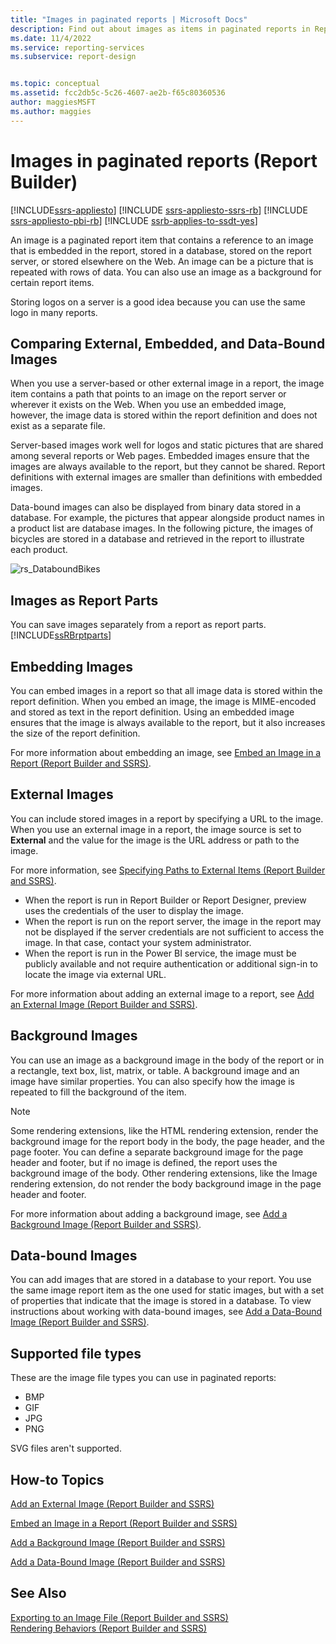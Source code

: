 ```yaml
---
title: "Images in paginated reports | Microsoft Docs"
description: Find out about images as items in paginated reports in Report Builder. These items contain a reference to an image embedded in a report or stored in a database.
ms.date: 11/4/2022
ms.service: reporting-services
ms.subservice: report-design


ms.topic: conceptual
ms.assetid: fcc2db5c-5c26-4607-ae2b-f65c80360536
author: maggiesMSFT
ms.author: maggies
---
```

# Images in paginated reports (Report Builder)

[!INCLUDE[ssrs-appliesto](../../includes/ssrs-appliesto.md)] [!INCLUDE [ssrs-appliesto-ssrs-rb](../../includes/ssrs-appliesto-ssrs-rb.md)] [!INCLUDE [ssrs-appliesto-pbi-rb](../../includes/ssrs-appliesto-pbi-rb.md)] [!INCLUDE [ssrb-applies-to-ssdt-yes](../../includes/ssrb-applies-to-ssdt-yes.md)]

An image is a paginated report item that contains a reference to an image that is embedded in the report, stored in a database, stored on the report server, or stored elsewhere on the Web. An image can be a picture that is repeated with rows of data. You can also use an image as a background for certain report items.  
  
Storing logos on a server is a good idea because you can use the same logo in many reports.  
  
##  <a name="ComparingImages"></a> Comparing External, Embedded, and Data-Bound Images  
 When you use a server-based or other external image in a report, the image item contains a path that points to an image on the report server or wherever it exists on the Web. When you use an embedded image, however, the image data is stored within the report definition and does not exist as a separate file.  
  
 Server-based images work well for logos and static pictures that are shared among several reports or Web pages. Embedded images ensure that the images are always available to the report, but they cannot be shared. Report definitions with external images are smaller than definitions with embedded images.  
  
 Data-bound images can also be displayed from binary data stored in a database. For example, the pictures that appear alongside product names in a product list are database images. In the following picture, the images of bicycles are stored in a database and retrieved in the report to illustrate each product.  
  
 ![rs_DataboundBikes](../../reporting-services/report-design/media/rs-databoundbikes.gif "rs_DataboundBikes")  
  
  
##  <a name="ImagesReportParts"></a> Images as Report Parts  
 You can save images separately from a report as report parts. [!INCLUDE[ssRBrptparts](../../includes/ssrbrptparts-md.md)]  
  
  
##  <a name="EmbedImages"></a> Embedding Images  
 You can embed images in a report so that all image data is stored within the report definition. When you embed an image, the image is MIME-encoded and stored as text in the report definition. Using an embedded image ensures that the image is always available to the report, but it also increases the size of the report definition.  
  
 For more information about embedding an image, see [Embed an Image in a Report &#40;Report Builder and SSRS&#41;](../../reporting-services/report-design/embed-an-image-in-a-report-report-builder-and-ssrs.md).  
  
  
##  <a name="ExternalImages"></a> External Images  
 You can include stored images in a report by specifying a URL to the image. When you use an external image in a report, the image source is set to **External** and the value for the image is the URL address or path to the image.  
  
 For more information, see [Specifying Paths to External Items &#40;Report Builder and SSRS&#41;](../../reporting-services/report-design/specifying-paths-to-external-items-report-builder-and-ssrs.md).  
  
-   When the report is run in Report Builder or Report Designer, preview uses the credentials of the user to display the image.
-   When the report is run on the report server, the image in the report may not be displayed if the server credentials are not sufficient to access the image. In that case, contact your system administrator.
-   When the report is run in the Power BI service, the image must be publicly available and not require authentication or additional sign-in to locate the image via external URL.
  
 For more information about adding an external image to a report, see [Add an External Image &#40;Report Builder and SSRS&#41;](../../reporting-services/report-design/add-an-external-image-report-builder-and-ssrs.md).  
  
  
##  <a name="BackgroundImages"></a> Background Images  
 You can use an image as a background image in the body of the report or in a rectangle, text box, list, matrix, or table. A background image and an image have similar properties. You can also specify how the image is repeated to fill the background of the item.  
  
> [!NOTE]  
>  Some rendering extensions, like the HTML rendering extension, render the background image for the report body in the body, the page header, and the page footer. You can define a separate background image for the page header and footer, but if no image is defined, the report uses the background image of the body. Other rendering extensions, like the Image rendering extension, do not render the body background image in the page header and footer.  
  
 For more information about adding a background image, see [Add a Background Image &#40;Report Builder and SSRS&#41;](../../reporting-services/report-design/add-a-background-image-report-builder-and-ssrs.md).  
  
  
##  <a name="DataboundImages"></a> Data-bound Images  
 You can add images that are stored in a database to your report. You use the same image report item as the one used for static images, but with a set of properties that indicate that the image is stored in a database. To view instructions about working with data-bound images, see [Add a Data-Bound Image &#40;Report Builder and SSRS&#41;](../../reporting-services/report-design/add-a-data-bound-image-report-builder-and-ssrs.md).  

## Supported file types

These are the image file types you can use in paginated reports:

- BMP
- GIF
- JPG
- PNG
 
SVG files aren't supported.
 
##  <a name="HowTo"></a> How-to Topics  
 [Add an External Image &#40;Report Builder and SSRS&#41;](../../reporting-services/report-design/add-an-external-image-report-builder-and-ssrs.md)  
  
 [Embed an Image in a Report &#40;Report Builder and SSRS&#41;](../../reporting-services/report-design/embed-an-image-in-a-report-report-builder-and-ssrs.md)  
  
 [Add a Background Image &#40;Report Builder and SSRS&#41;](../../reporting-services/report-design/add-a-background-image-report-builder-and-ssrs.md)  
  
 [Add a Data-Bound Image &#40;Report Builder and SSRS&#41;](../../reporting-services/report-design/add-a-data-bound-image-report-builder-and-ssrs.md)  
  
  
## See Also  
 [Exporting to an Image File &#40;Report Builder and SSRS&#41;](../../reporting-services/report-builder/exporting-to-an-image-file-report-builder-and-ssrs.md)   
 [Rendering Behaviors &#40;Report Builder  and SSRS&#41;](../../reporting-services/report-design/rendering-behaviors-report-builder-and-ssrs.md)  
  
  
